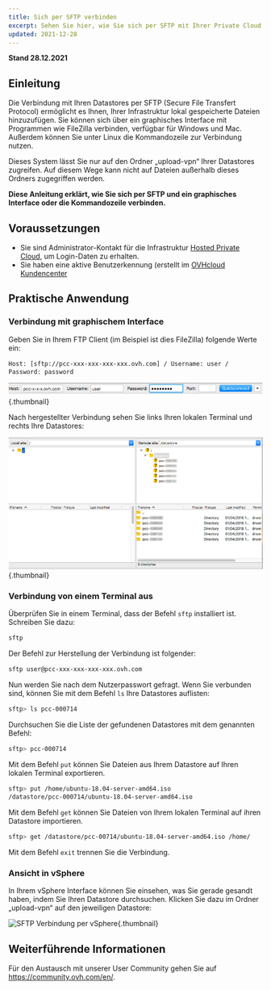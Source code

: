 ```yaml
---
title: Sich per SFTP verbinden
excerpt: Sehen Sie hier, wie Sie sich per SFTP mit Ihrer Private Cloud verbinden können
updated: 2021-12-28
---
```



**Stand 28.12.2021**

## Einleitung

Die Verbindung mit Ihren Datastores per SFTP (Secure File Transfert Protocol) ermöglicht es Ihnen, Ihrer Infrastruktur lokal gespeicherte Dateien hinzuzufügen. Sie können sich über ein graphisches Interface mit Programmen wie FileZilla verbinden, verfügbar für Windows und Mac. Außerdem können Sie unter Linux die Kommandozeile zur Verbindung nutzen.

Dieses System lässt Sie nur auf den Ordner „upload-vpn“ Ihrer Datastores zugreifen. Auf diesem Wege kann nicht auf Dateien außerhalb dieses Ordners zugegriffen werden.

**Diese Anleitung erklärt, wie Sie sich per SFTP und ein graphisches Interface oder die Kommandozeile verbinden.**

## Voraussetzungen

- Sie sind Administrator-Kontakt für die Infrastruktur [Hosted Private Cloud](https://www.ovhcloud.com/de/enterprise/products/hosted-private-cloud/), um Login-Daten zu erhalten.
- Sie haben eine aktive Benutzerkennung (erstellt im [OVHcloud Kundencenter](https://www.ovh.com/auth/?action=gotomanager&from=https://www.ovh.de/&ovhSubsidiary=de)

## Praktische Anwendung

### Verbindung mit graphischem Interface

Geben Sie in Ihrem FTP Client (im Beispiel ist dies FileZilla) folgende Werte ein:

```
Host: [sftp://pcc-xxx-xxx-xxx-xxx.ovh.com] / Username: user / Password: password
```

![SFTP Verbindung](images/connection_sftp_filezilla_log.png){.thumbnail}

Nach hergestellter Verbindung sehen Sie links Ihren lokalen Terminal und rechts Ihre Datastores:

![Verbindung per SFTP mit FileZilla](images/connection_sftp_filezilla.png){.thumbnail}

### Verbindung von einem Terminal aus

Überprüfen Sie in einem Terminal, dass der Befehl `sftp` installiert ist. Schreiben Sie dazu:

```sh
sftp
```

Der Befehl zur Herstellung der Verbindung ist folgender:

```sh
sftp user@pcc-xxx-xxx-xxx-xxx.ovh.com
```

Nun werden Sie nach dem Nutzerpasswort gefragt. Wenn Sie verbunden sind, können Sie mit dem Befehl `ls` Ihre Datastores auflisten:

```sh
sftp> ls pcc-000714
```

Durchsuchen Sie die Liste der gefundenen Datastores mit dem genannten Befehl:

```sh
sftp> pcc-000714
```

Mit dem Befehl `put` können Sie Dateien aus Ihrem Datastore auf Ihren lokalen Terminal exportieren.

```sh
sftp> put /home/ubuntu-18.04-server-amd64.iso
/datastore/pcc-000714/ubuntu-18.04-server-amd64.iso  
```

Mit dem Befehl `get` können Sie Dateien von Ihrem lokalen Terminal auf ihren Datastore importieren.

```sh
sftp> get /datastore/pcc-00714/ubuntu-18.04-server-amd64.iso /home/
```

Mit dem Befehl `exit` trennen Sie die Verbindung.

### Ansicht in vSphere

In Ihrem vSphere Interface können Sie einsehen, was Sie gerade gesandt haben, indem Sie Ihren Datastore durchsuchen. Klicken Sie dazu im Ordner „upload-vpn“ auf den jeweiligen Datastore:

![SFTP Verbindung per vSphere](images/sftpconnection.png){.thumbnail}

## Weiterführende Informationen

Für den Austausch mit unserer User Community gehen Sie auf <https://community.ovh.com/en/>.

